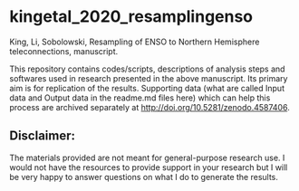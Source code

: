 # kingetal_2020_resamplingenso

King, Li, Sobolowski, Resampling of ENSO to Northern Hemisphere teleconnections, manuscript.

This repository contains codes/scripts, descriptions of analysis steps and softwares used in research presented in the above manuscript. Its primary aim is for replication of the results. Supporting data (what are called Input data and Output data in the readme.md files here) which can help this process are archived separately at http://doi.org/10.5281/zenodo.4587406. 

## Disclaimer: 
The materials provided are not meant for general-purpose research use. I would not have the resources to provide support in your research but I will be very happy to answer questions on what I do to generate the results.   
